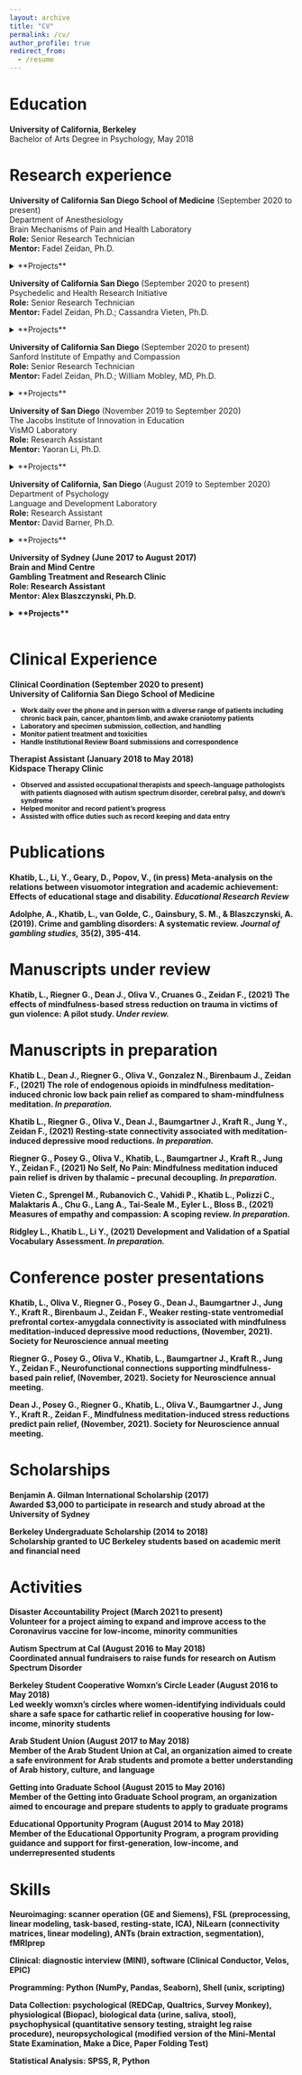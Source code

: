 ```yaml
---
layout: archive
title: "CV"
permalink: /cv/
author_profile: true
redirect_from:
  - /resume
---
```


Education
======
<b>University of California, Berkeley</b><br>
Bachelor of Arts Degree in Psychology, May 2018

Research experience
======
<b>University of California San Diego School of Medicine</b> (September 2020 to present)
<br>Department of Anesthesiology
<br>Brain Mechanisms of Pain and Health Laboratory
<br><b>Role:</b> Senior Research Technician
<br><b>Mentor:</b> Fadel Zeidan, Ph.D.

<details markdown=block>
<summary markdown=span>**Projects**</summary>

<b>Brain mechanisms supporting mindfulness-based chronic pain relief</b>:
National Center for Complementary and Integrative Health-funded (5 R01 AT009693-05)
randomized clinical trial investigating the brain mechanisms supporting the direct attenuation
of chronic low back pain by mindfulness meditation as compared to placebo-mindfulness
meditation. Activities on this project include but are not limited to:
  
 <ul style="list-style-type:disc">
  <li>Designing the experiment</li>
  <li>Data collection via quantitative sensory testing</li>
  <li>Psychophysical procedure of the radiculopathy inducing straight leg raise test</li>
  <li>Certified MRI scanner technician</li>
  <li>Supervise therapeutic interventions</li>
  <li>Mentored and trained lab personnel to perform data collection</li>
  <li>General linear modeling of behavioral data</li>
  <li>Functional brain imaging analyses</li>
  <li>Patient recruitment and screening</li>
</ul>
  
<b>The role of endogenous opioids in mindfulness-based chronic pain relief</b>:
National Center for Complementary and Integrative Health-funded (5 R21 AT010352-02)
randomized clinical trial determining if mindfulness-based chronic pain relief is mediated by
endogenous opioids as compared to placebo-mindfulness. Work on this project include:
  * Data collection via quantitative sensory testing
  * Psychophysical procedure of the radiculopathy inducing straight leg raise test
  * Monitoring patient’s vital signs during intravenous injection of naloxone and saline
  * Mentored and trained lab personnel to perform data collection
  * Leading a team of ten volunteers on patient recruitment and screening
  * Analyzing behavioral data
  * Co-first author of manuscript (in preparation)

<b>The effect of mindfulness training for awake craniotomy patients</b>:
Pilot study testing the efficacy of mindfulness meditation on pain, anxiety, and stress outcomes
during awake craniotomy in glioblastoma patients. Responsibilities entail:
  * Patient recruitment and screening
  * Coordinate and supervise therapeutic interventions
  * Administration of a brief mental state exam before and during awake craniotomy
  * Observe the administration of a series of neuropsychological assessments during the awake portion of the procedure
  * Collect psychological data before, during, and after awake craniotomy
  * Analyzing data and presenting results to a multidisciplinary team of neuroscientists, clinical psychologists, anesthesiologists, and neurosurgeons

<b>Brain mechanisms supporting cannabis-induced analgesia</b>:
Randomized-controlled clinical trial investigating the neural mechanisms underlying vaporized
cannabis-induced acute and chronic pain relief. Current work includes:
  * Helped design the experimental protocol
  * Develop recruitment material, screening scripts, and RedCAP assessments
  * Collect data via psychophysical measures and MRI acquisition
  * Acquiring regulatory approvals
  
</details>

<b>University of California San Diego</b> (September 2020 to present)
<br>Psychedelic and Health Research Initiative
<br><b>Role:</b> Senior Research Technician
<br><b>Mentor:</b> Fadel Zeidan, Ph.D.; Cassandra Vieten, Ph.D.

<details markdown=block>
<summary markdown=span>**Projects**</summary>

<b>Psilocybin-assisted therapy for phantom limb pain</b>:
Pilot study exploring the effects of psilocybin on patients with amputated limbs. Responsibilities
on this project include:
  * Helped design the experimental protocol
  * Developed recruitment material, screening scripts, and RedCAP assessments
  * Manage recruitment and screening
  * Administration of the Mini International Neuropsychiatric Interview
  * Monitor sessions with psilocybin administration
  * Collect data via psychological assessments, quantitative sensory testing, and MRI acquisition
  * Analyze psychological and neuroimaging data

 </details>

<b>University of California San Diego</b> (September 2020 to present)
<br>Sanford Institute of Empathy and Compassion
<br><b>Role:</b> Senior Research Technician
<br><b>Mentor:</b> Fadel Zeidan, Ph.D.; William Mobley, MD, Ph.D.

<details markdown=block>
<summary markdown=span>**Projects**</summary>

<b>Mindfulness-Based Stress Reduction for victims of gun violence</b>:
Pilot study that tested the effects of a Mindfulness-Based Stress Reduction program for victims
of gun violence. Work on this project included:
  * Helped design the experiment
  * Assisted in Institutional Review Board approvals in a timely fashion
  * Designed pre- and post-intervention assessments
  * Managed participant contact
  * Collected psychological and biological data
  * Analyzed psychological data
  * First-authored manuscript (under review)

<b>Brain mechanisms supporting empathy cultivation, compassion development, and pain-relief by compassion-based mental training</b>:
Randomized trial researching the neural and behavioral effects of mindfulness-based programs
on empathy and compassion cultivation. Current responsibilities:
  * Helped design the experiment
  * Assisted in Institutional Review Board approvals in a timely fashion
  * Certified MRI technician
  * Data collection via quantitative sensory testing
  * Administration of psychological assessments
  * Analyzing psychological and neuroimaging data

<b>Brain mechanisms supporting empathy cultivation, compassion development, and pain-relief by compassion-based mental training</b>:
Randomized trial researching the neural and behavioral effects of mindfulness-based programs
on empathy and compassion cultivation. Current responsibilities:
  * Helped design the experiment
  * Assisted in Institutional Review Board approvals in a timely fashion
  * Certified MRI technician
  * Data collection via quantitative sensory testing
  * Administration of psychological assessments
  * Analyzing psychological and neuroimaging data

<b>The effects of mental training on physical and psychological well-being</b>:
Ongoing online study monitoring the effects of mindfulness-based trainings on cohorts of law
enforcement officers, border patrol agents, geriatric patients, athletes, and the general
population. Activities include:
  * Conducted literature reviews to select psychometric assessments
  * Automated screening and longitudinal data collection via ResearchMatch and RedCAP
  * Automated data cleaning, data analyzation, and figure creation via Python
  * Assisted in Institutional Review Board approvals in a timely fashion
  
  </details>

<b>University of San Diego</b> (November 2019 to September 2020)
<br>The Jacobs Institute of Innovation in Education
<br> VisMO Laboratory
<br><b>Role:</b> Research Assistant
<br><b>Mentor:</b> Yaoran Li, Ph.D.

<details markdown=block>
<summary markdown=span>**Projects**</summary>
  
<b>Investigating the causal link between visuospatial skills and mathematics</b>:
National Science Foundation-funded (#192082) project investigating the cognitive factors
behind visuospatial skills and mathematics. Work in the lab included:
  * Designed and conducted experiments with adult and children subjects
  * Administered visuospatial and visuomotor assessments
  * Ran interventions designed to foster visuospatial skills in children
  * Developed and validated a spatial vocabulary assessment
  * Analyzed study results and prepared manuscripts
  * First authored a meta-analysis investigating the link between visuomotor integration and 
  academic achievement (under review)
  
 </details>
  
<b>University of California, San Diego</b> (August 2019 to September 2020)
<br>Department of Psychology
<br>Language and Development Laboratory
<br><b>Role:</b> Research Assistant
<br><b>Mentor:</b> David Barner, Ph.D.

<details markdown=block>
<summary markdown=span>**Projects**</summary>

<b>Cognitive development of number acquisition/b>:
Project investigating children’s use of one-to-one correspondence in learning how to count.
Work in the lab included:
  * Recruited and scheduled study appointments
  * Ran experimental protocols on children subjects
  * Collected, coded, and entered data
  * Created infographics and newsletters to communicate research projects to parents
 
</details>
  
<b>University of Sydney</b> (June 2017 to August 2017)
<br>Brain and Mind Centre
<br>Gambling Treatment and Research Clinic
<br><b>Role:</b> Research Assistant
<br><b>Mentor:</b> Alex Blaszczynski, Ph.D.

<details markdown=block>
<summary markdown=span>**Projects**</summary>

<b>Relations between gambling disorder and crime</b>:
Project exploring the association between gambling addictions and crime. Work in the lab
included:
  * Researched the nature of gambling disorder and its relation to income-producing crimes
  * Contributed to a published systematic review on gambling disorder and crime
  * Shadowed various laboratories across the clinic
 
</details>

<br>

Clinical Experience
======
  
<b>Clinical Coordination</b> (September 2020 to present)
<br>University of California San Diego School of Medicine
<small>
  * Work daily over the phone and in person with a diverse range of patients including chronic back pain, cancer, phantom limb, and awake craniotomy patients
  * Laboratory and specimen submission, collection, and handling
  * Monitor patient treatment and toxicities 
  * Handle Institutional Review Board submissions and correspondence 
</small>
  
<b>Therapist Assistant</b> (January 2018 to May 2018)
<br>Kidspace Therapy Clinic
 <small>
  * Observed and assisted occupational therapists and speech-language pathologists with patients diagnosed with autism spectrum disorder, cerebral palsy, and   down’s syndrome
  * Helped monitor and record patient’s progress  
  * Assisted with office duties such as record keeping and data entry
</small>
   

Publications
======
  
<b>Khatib, L.,</b> Li, Y., Geary, D., Popov, V., (in press) Meta-analysis on the relations between visuomotor integration and academic achievement: Effects of educational stage and disability. <i> Educational Research Review </i>
  
Adolphe, A., <b>Khatib, L.,</b> van Golde, C., Gainsbury, S. M., & Blaszczynski, A. (2019). Crime and gambling disorders: A systematic review. <i> Journal of gambling studies,</i> 35(2), 395-414.

  
Manuscripts under review
======

<b>Khatib, L.,</b> Riegner G., Dean J., Oliva V., Cruanes G., Zeidan F., (2021) The effects of mindfulness-based stress reduction on trauma in victims of gun violence: A pilot study. <i> Under review.</i>

Manuscripts in preparation
======

<b>Khatib L.,</b> Dean J., Riegner G., Oliva V., Gonzalez N., Birenbaum J., Zeidan F., (2021)  The role of endogenous opioids in mindfulness meditation-induced chronic low back pain relief as compared to sham-mindfulness meditation. <i>In preparation.</i>

<b>Khatib L.,</b> Riegner G., Oliva V.,  Dean J., Baumgartner J., Kraft R., Jung Y., Zeidan F., (2021) Resting-state connectivity associated with meditation-induced depressive mood reductions. <i>In preparation.</i>

Riegner G., Posey G., Oliva V., <b>Khatib, L.,</b> Baumgartner J., Kraft R., Jung Y., Zeidan F., (2021) No Self, No Pain: Mindfulness meditation induced pain relief is driven by thalamic – precunal decoupling. <i>In preparation.</i>

Vieten C., Sprengel M., Rubanovich C., Vahidi P., <b>Khatib L.,</b> Polizzi C., Malaktaris A., Chu G., Lang A., Tai-Seale M., Eyler L., Bloss B., (2021) Measures of empathy and compassion: A scoping review. <i>In preparation.</i>
  
Ridgley L., <b> Khatib L.,</b> Li Y., (2021) Development and Validation of a Spatial Vocabulary Assessment. <i>In preparation.</i> 
  
  
Conference poster presentations
======

<b>Khatib, L.,</b> Oliva V., Riegner G., Posey G., Dean J., Baumgartner J., Jung Y., Kraft R., Birenbaum J., Zeidan F., Weaker resting-state ventromedial prefrontal cortex-amygdala connectivity is associated with mindfulness meditation-induced depressive mood reductions, (November, 2021). Society for Neuroscience annual meeting
  
Riegner G., Posey G., Oliva V., <b> Khatib, L.,</b> Baumgartner J., Kraft R., Jung Y., Zeidan F., Neurofunctional connections supporting mindfulness-based pain relief, (November, 2021). Society for Neuroscience annual meeting.

Dean J., Posey G., Riegner G., <b> Khatib, L.,</b> Oliva V., Baumgartner J., Jung Y., Kraft R., Zeidan F., Mindfulness meditation-induced stress reductions predict pain relief, (November, 2021). Society for Neuroscience annual meeting.
  

Scholarships
======
<b>Benjamin A. Gilman International Scholarship </b> (2017)<br>
Awarded $3,000 to participate in research and study abroad at the University of Sydney 

<b> Berkeley Undergraduate Scholarship </b> (2014 to 2018)          
Scholarship granted to UC Berkeley students based on academic merit and financial need


Activities
======
<b> Disaster Accountability Project </b> (March 2021 to present)             
Volunteer for a project aiming to expand and improve access to the Coronavirus vaccine for low-income, minority communities

<b>Autism Spectrum at Cal</b> (August 2016 to May 2018)    
Coordinated annual fundraisers to raise funds for research on Autism Spectrum Disorder

<b> Berkeley Student Cooperative Womxn’s Circle Leader </b> (August 2016 to May 2018)<br>
Led weekly womxn’s circles where women-identifying individuals could share a safe space for cathartic relief in cooperative housing for low-income, minority students

<b> Arab Student Union</b> (August 2017 to May 2018)<br>
Member of the Arab Student Union at Cal, an organization aimed to create a safe environment for Arab students and promote a better understanding of Arab history, culture, and language

<b> Getting into Graduate School</b> (August 2015 to May 2016)<br>
Member of the Getting into Graduate School program, an organization aimed to encourage and prepare students to apply to graduate programs

<b> Educational Opportunity Program </b> (August 2014 to May 2018)<br>
Member of the Educational Opportunity Program, a program providing guidance and support for first-generation, low-income, and underrepresented students

  
Skills
======

<b>Neuroimaging:</b> scanner operation (GE and Siemens), FSL (preprocessing, linear modeling, task-based, resting-state, ICA), NiLearn (connectivity matrices, linear modeling), ANTs (brain extraction, segmentation), fMRIprep

<b>Clinical:</b> diagnostic interview (MINI), software (Clinical Conductor, Velos, EPIC) 

<b>Programming:</b> Python (NumPy, Pandas, Seaborn), Shell (unix, scripting)

<b>Data Collection:</b> psychological (REDCap, Qualtrics, Survey Monkey), physiological (Biopac), biological data (urine, saliva, stool), psychophysical (quantitative sensory testing, straight leg raise procedure), neuropsychological (modified version of the Mini-Mental State Examination, Make a Dice, Paper Folding Test) 

<b>Statistical Analysis:</b> SPSS, R, Python

